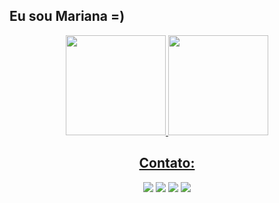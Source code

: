 ## Eu sou Mariana =) 

 

<div align="center">
  <a href="https://github.com/marimachadox">
   <img height="160em" src="https://github-readme-stats.vercel.app/api?username=marimachadox&show_icons=true&hide_border=true&bg_color=004C8E&icon_color=E05D2A&text_color=FFFFFF&title_color=FFFFFF&include_all_commits=true&count_private=true"/>
  <img height="160em" src="https://github-readme-stats.vercel.app/api/top-langs/?username=marimachadox&layout=compact&hide_border=true&bg_color=004C8E&title_color=FFFFFF&text_color=FFFFFF&langs_count=7&"/>
</div>
  
  <h2 align="center"> Contato: </h2>
  
  <div align="center">
    <a href="https://www.linkedin.com/in/marianamachado9/"><img src="https://img.shields.io/badge/LinkedIn-0077B5?style=for-the-badge&logo=linkedin&logoColor=white"></a>
     <a href="mailto:marianalmachado09@gmail.com"><img src="https://img.shields.io/badge/Gmail-D14836?style=for-the-badge&logo=gmail&logoColor=white"></a>
  <a href="https://www.instagram.com/marimachadox/"><img src="https://img.shields.io/badge/Instagram-E4405F?style=for-the-badge&logo=instagram&logoColor=white"></a>
   <a href="https://t.me/snixxgron"><img src=https://img.shields.io/badge/Telegram-2CA5E0?style=for-the-badge&logo=telegram&logoColor=white></a>
  </div>

